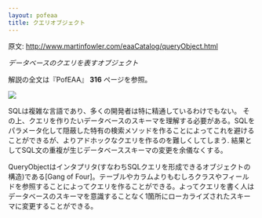 ```yaml
---
layout: pofeaa
title: クエリオブジェクト
---
```


原文: http://www.martinfowler.com/eaaCatalog/queryObject.html

*データベースのクエリを表すオブジェクト*

解説の全文は『PofEAA』 **316** ページを参照。

![](http://www.martinfowler.com/eaaCatalog/queryObjectSketch.gif)

SQLは複雑な言語であり、多くの開発者は特に精通しているわけでもない。 その上、クエリを作りたいデータベースのスキーマを理解する必要がある。SQLをパラメータ化して隠蔽した特有の検索メソッドを作ることによってこれを避けることができるが、よりアドホックなクエリを作るのを難しくしてしまう. 結果としてSQL文の重複が生じデータベーススキーマの変更を余儀なくする。

QueryObjectはインタプリタ(すなわちSQLクエリを形成できるオブジェクトの構造)である[Gang of Four]。テーブルやカラムよりもむしろクラスやフィールドを参照することによってクエリを作ることができる。よってクエリを書く人はデータベースのスキーマを意識することなく1箇所にローカライズされたスキーマに変更することができる。
